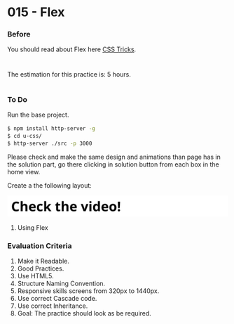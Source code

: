 # 015 - Flex

### Before 
You should read about Flex here [CSS Tricks][1].

#
The estimation for this practice is: 5 hours.
#

### To Do

Run the base project.

```sh
$ npm install http-server -g
$ cd u-css/
$ http-server ./src -p 3000
```

Please check and make the same design and animations than page has in the solution part, go there clicking in solution button from each box in the home view.

Create a the following layout:

[![IMAGE ALT TEXT HERE](./../image-click.svg)](https://drive.google.com/a/talosdigital.com/file/d/1zPH5zoE-SKqHszyNDMxX33LHRuFaDOwE/view?usp=sharing)

1. Using Flex


### Evaluation Criteria

1. Make it Readable.
2. Good Practices.
3. Use HTML5.
4. Structure Naming Convention.
5. Responsive skills screens from 320px to 1440px.
6. Use correct Cascade code.
7. Use correct Inheritance.
8. Goal: The practice should look as be required.

[1]: https://css-tricks.com/snippets/css/a-guide-to-flexbox/
